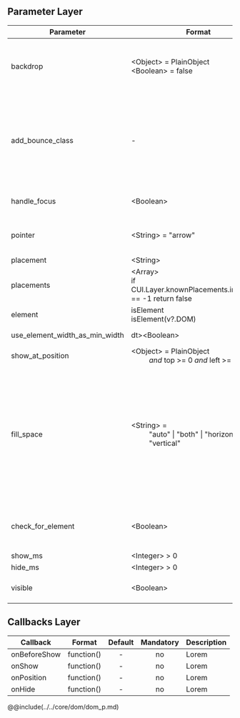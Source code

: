 ## Parameter Layer

|	Parameter			|			Format			|	Default					|	Mandatory	|	Description				| 
|		---				|			---				|	:---:					|	:---:		|		---					|
|	backdrop	|	<dt>&lt;Object&gt; = PlainObject<dt>&lt;Boolean&gt; = false	|	<dt>policy:<dd>"click-thru"<dt>add_bounce_class:<dd>true<dt>content:<dd>null	|	no	|	Set to *true* if a backdrop should be added to the DOM tree	|
|	add_bounce_class	|	-	|	-	|	no	|	If added, a bounce class will be added and after a css transition removed to the layer, if the user clicks on a modal backdrop the bounce class defaults to "cui-layer-bounce". <br> *Deprecated: Use backdrop.add_bounce_class instead*
|	handle_focus	|	<dt>&lt;Boolean&gt;	|	true	|	no	|	Handle focus on tab index. <br> <dt>true<dd><dt>false<dd>	|
|	pointer	|	<dt>&lt;String&gt; = "arrow"	|	-	|	no	|	A rectangle box to position the layer to a pointer is a helper to show the position of the layer.	|
|	placement	|	<dt>&lt;String&gt;	|	-	|	no	|	The preferred placement	|
|	placements	|	<dt>&lt;Array&gt;<dt>if CUI.Layer.knownPlacements.indexOf(a) == -1 return false	|	-	|	no	|	Lorem
|	element	|	<dt>isElement<dt>isElement(v?.DOM)	|	-	|	no	|	Element to position the layer to.	|
|	use_element_width_as_min_width	|	dt>&lt;Boolean&gt;	|	false	|	no	|	<dt>true<dd><dt>false<dd>	|
|	show_at_position	|	<dt>&lt;Object&gt; = PlainObject<dd>*and* top >= 0 *and* left >= 0	|	-	|	no	|	Lorem	|
|	fill_space	|	<dt>&lt;String&gt; = <dd>"auto" &#124; "both" &#124; "horizontal" &#124; "vertical"	|	"auto"	|	yes	|	Fills the available space to the maximum. If used with "placement", the placement is not chosen <br> <dt>auto><dd>Check if width or height is already set, use the other.<dt>both<dd>Overwrite width and height, no matter what.<dt>horizontal<dd>Stretch width only.<dt>vertical<dd>Stretch height only.	|
|	check_for_element	|	<dt>&lt;Boolean&gt;	|	false	|	no	|	<dt>true<dd>The layer when shown checks if the "element" is still in the DOM tree.<dt>false<dd>
|	show_ms	|	<dt>&lt;Integer&gt; > 0	|	700	|	no	|	Lorem	|
|	hide_ms	|	<dt>&lt;Integer&gt; > 0	|	100	|	no	|	Lorem	|
|	visible	|	<dt>&lt;Boolean&gt;	|	-	|	no	|	<dt>true<dd><dt>false<dd>	&nbsp;	|


## Callbacks Layer

|	Callback	|	Format	|	Default	|	Mandatory	|	Description	| 
|		---				|			---				|	:---:					|	:---:		|		---					|
|	onBeforeShow	|	<dt>function()	|	-	|	no	|	Lorem	|
|	onShow	|	<dt>function()	|	-	|	no	|	Lorem	|
|	onPosition	|	<dt>function()	|	-	|	no	|	Lorem	|
|	onHide	|	<dt>function()	|	-	|	no	|	Lorem	|



@@include(../../core/dom/dom_p.md)

